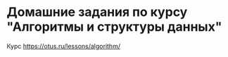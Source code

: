 # Домашние задания по курсу "Алгоритмы и структуры данных"

Курс <https://otus.ru/lessons/algorithm/>

